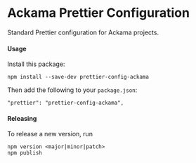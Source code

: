 # Ackama Prettier Configuration

Standard Prettier configuration for Ackama projects.

#### Usage

Install this package:

    npm install --save-dev prettier-config-ackama

Then add the following to your `package.json`:

    "prettier": "prettier-config-ackama",

#### Releasing

To release a new version, run

    npm version <major|minor|patch>
    npm publish
